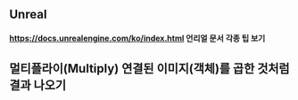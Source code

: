## Unreal

#### https://docs.unrealengine.com/ko/index.html 언리얼 문서  각종 팁 보기

## 멀티플라이(Multiply)  연결된 이미지(객체)를 곱한 것처럼 결과 나오기

